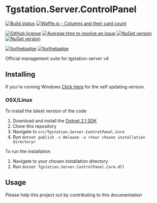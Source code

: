 # Tgstation.Server.ControlPanel

[![Build status](https://ci.appveyor.com/api/projects/status/gl54ng7129t4o5ca/branch/master?svg=true)](https://ci.appveyor.com/project/Cyberboss/Tgstation.Server.ControlPanel/branch/master) [![Waffle.io - Columns and their card count](https://badge.waffle.io/tgstation/tgstation-server.png?columns=all)](https://waffle.io/tgstation/tgstation-server?utm_source=badge)

[![GitHub license](https://img.shields.io/github/license/tgstation/Tgstation.Server.ControlPanel.svg)](https://github.com/tgstation/Tgstation.Server.ControlPanel/blob/master/LICENSE) [![Average time to resolve an issue](http://isitmaintained.com/badge/resolution/tgstation/Tgstation.Server.ControlPanel.svg)](http://isitmaintained.com/project/tgstation/Tgstation.Server.ControlPanel "Average time to resolve an issue") [![NuGet version](https://img.shields.io/nuget/v/Tgstation.Server.Api.svg)](https://www.nuget.org/packages/Tgstation.Server.Api) [![NuGet version](https://img.shields.io/nuget/v/Tgstation.Server.Client.svg)](https://www.nuget.org/packages/Tgstation.Server.Client)

[![forthebadge](http://forthebadge.com/images/badges/made-with-c-sharp.svg)](http://forthebadge.com) [![forthebadge](http://forthebadge.com/images/badges/60-percent-of-the-time-works-every-time.svg)](http://forthebadge.com)

Official management suite for tgstation-server v4

## Installing

If you're running Windows [Click Here](https://github.com/tgstation/Tgstation.Server.ControlPanel/releases/latest) for the self updating version.

### OSX/Linux

To install the latest version of the code

1. Download and install the [Dotnet 2.1 SDK](https://www.microsoft.com/net/download/dotnet-core/2.1)
2. Clone this repository
3. Navigate to `src/Tgstation.Server.ControlPanel.Core`
4. Run `dotnet publish -c Release -o <Your chosen installation directory>`

To run the installation

1. Navigate to your chosen installation directory
2. Run `dotnet Tgstation.Server.ControlPanel.Core.dll`

## Usage

Please help this project out by contributing to this documentation
